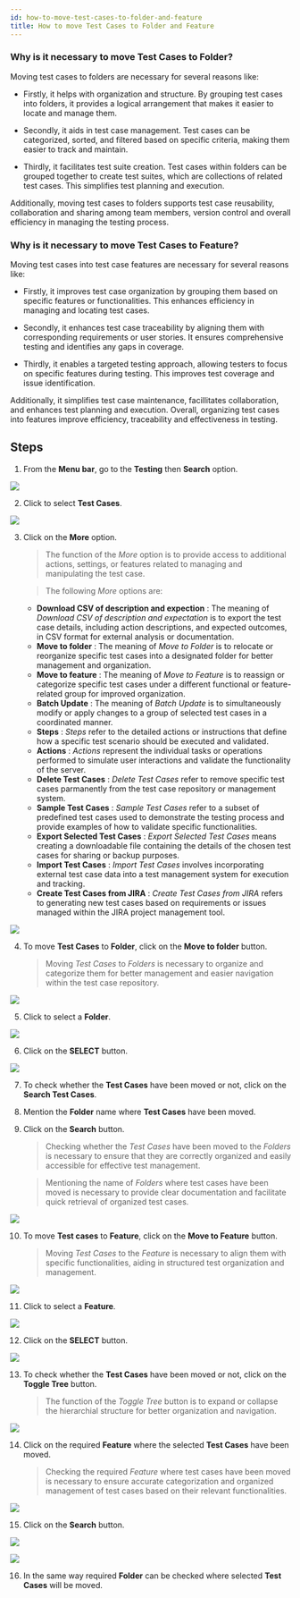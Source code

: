 ```yaml
---
id: how-to-move-test-cases-to-folder-and-feature
title: How to move Test Cases to Folder and Feature
---
```


### Why is it necessary to move Test Cases to Folder?  

Moving test cases to folders are necessary for several reasons like:

* Firstly, it helps with organization and structure. By grouping test cases into folders, it provides a logical arrangement that makes it easier to locate and manage them.

* Secondly, it aids in test case management. Test cases can be categorized, sorted, and filtered based on specific criteria, making them easier to track and maintain.

* Thirdly, it facilitates test suite creation. Test cases within folders can be grouped together to create test suites, which are collections of related test cases. This simplifies test planning and execution.

Additionally, moving test cases to folders supports test case reusability, collaboration and sharing among team members, version control and overall efficiency in managing the testing process.  

### Why is it necessary to move Test Cases to Feature?  

Moving test cases into test case features are necessary for several reasons like:

* Firstly, it improves test case organization by grouping them based on specific features or functionalities. This enhances efficiency in managing and locating test cases.

* Secondly, it enhances test case traceability by aligning them with corresponding requirements or user stories. It ensures comprehensive testing and identifies any gaps in coverage.

* Thirdly, it enables a targeted testing approach, allowing testers to focus on specific features during testing. This improves test coverage and issue identification. 

Additionally, it simplifies test case maintenance, facillitates collaboration, and enhances test planning and execution. Overall, organizing test cases into features improve efficiency, traceability and effectiveness in testing.

## Steps

1. From the **Menu bar**, go to the **Testing** then **Search** option.

![](/img/how-tos/how-to-move-test-cases-to-folder-and-feature/test-search.png)

2. Click to select **Test Cases**.

![](/img/how-tos/how-to-move-test-cases-to-folder-and-feature/select-test-cases.png)

3. Click on the **More** option.
   > The function of the *More* option is to provide access to additional actions, settings, or features related to managing and manipulating the test case.

   > The following *More* options are: 
   * **Download CSV of description and expection** : The meaning of *Download CSV of description and expectation* is to export the test case details, including action descriptions, and expected outcomes, in CSV format for external analysis or documentation.
   * **Move to folder** : The meaning of *Move to Folder* is to relocate or reorganize specific test cases into a designated folder for better management and organization. 
   * **Move to feature**  : The meaning of *Move to Feature* is to reassign or categorize specific test cases under a different functional or feature-related group for improved organization.
   * **Batch Update**  : The meaning of *Batch Update* is to simultaneously modify or apply changes to a group of selected test cases in a coordinated manner.
   * **Steps**  : *Steps* refer to the detailed actions or instructions that define how a specific test scenario should be executed and validated.
   * **Actions**  : *Actions* represent the individual tasks or operations performed to simulate user interactions and validate the functionality of the server.
   * **Delete Test Cases**  : *Delete Test Cases* refer to remove specific test cases parmanently from the test case repository or management system.
   * **Sample Test Cases**  : *Sample Test Cases* refer to a subset of predefined test cases used to demonstrate the testing process and provide examples of how to validate specific functionalities.
   * **Export Selected Test Cases**  : *Export Selected Test Cases* means creating a downloadable file containing the details of the chosen test cases for sharing or backup purposes.
   * **Import Test Cases**  : *Import Test Cases* involves incorporating external test case data into a test management system for execution and tracking.
   * **Create Test Cases from JIRA** : *Create Test Cases from JIRA* refers to generating new test cases based on requirements or issues managed within the JIRA project management tool.

![](/img/how-tos/how-to-move-test-cases-to-folder-and-feature/more-option.png)

4. To move **Test Cases** to **Folder**, click on the **Move to folder** button.
   > Moving *Test Cases* to *Folders* is necessary to organize and categorize them for better management and easier navigation within the test case repository.

![](/img/how-tos/how-to-move-test-cases-to-folder-and-feature/move-folder.png)

5. Click to select a **Folder**.

![](/img/how-tos/how-to-move-test-cases-to-folder-and-feature/select-folder.png)

6. Click on the **SELECT** button.

![](/img/how-tos/how-to-move-test-cases-to-folder-and-feature/select-button.png)

7. To check whether the **Test Cases** have been moved or not, click on the **Search Test Cases**.

8. Mention the **Folder** name where **Test Cases** have been moved.

9. Click on the **Search** button.
   > Checking whether the *Test Cases* have been moved to the *Folders* is necessary to ensure that they are correctly organized and easily accessible for effective test management.

   > Mentioning the name of *Folders* where test cases have been moved is necessary to provide clear documentation and facilitate quick retrieval of organized test cases.

![](/img/how-tos/how-to-move-test-cases-to-folder-and-feature/check-folder.png)

10. To move **Test cases** to **Feature**, click on the **Move to Feature** button.
    > Moving *Test Cases* to the *Feature* is necessary to align them with specific functionalities, aiding in structured test organization and management.

![](/img/how-tos/how-to-move-test-cases-to-folder-and-feature/move-feature.png)

11. Click to select a **Feature**.

![](/img/how-tos/how-to-move-test-cases-to-folder-and-feature/select-feature.png)

12. Click on the **SELECT** button.

![](/img/how-tos/how-to-move-test-cases-to-folder-and-feature/select-feature-button.png)

13. To check whether the **Test Cases** have been moved or not, click on the **Toggle Tree** button.
    > The function of the *Toggle Tree* button is to expand or collapse the hierarchial structure for better organization and navigation.

![](/img/how-tos/how-to-move-test-cases-to-folder-and-feature/toggle-free.png)

14. Click on the required **Feature** where the selected **Test Cases** have been moved.
    > Checking the required *Feature* where test cases have been moved is necessary to ensure accurate categorization and organized management of test cases based on their relevant functionalities.

![](/img/how-tos/how-to-move-test-cases-to-folder-and-feature/check-feature.png)

15. Click on the **Search** button.

![](/img/how-tos/how-to-move-test-cases-to-folder-and-feature/search-feature.png)

![](/img/how-tos/how-to-move-test-cases-to-folder-and-feature/feature-check.png)

16. In the same way required **Folder** can be checked where selected **Test Cases** will be moved.